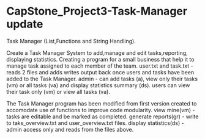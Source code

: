 # CapStone_Project3-Task-Manager update
Task Manager (List,Functions and String Handling).  

Create a Task Manager System to add,manage and edit tasks,reporting, displaying statistics.
Creating a program for a small business that help it to manage task assigned to each member of the team.
user.txt and task.txt - reads 2 files and adds writes output back once users and tasks have been added to the Task Manager.
admin - can add tasks (a), view only their tasks (vm) or all tasks (va) and display statistics summary (ds).
users can view their task only (vm) or view all tasks (va).

The Task Manager program has been modified from first version created to accomodate use of functions to improve code modularity.
view mine(vm) - tasks are editable and be marked as completed.
generate reports(gr) - write to taks_overview.txt and user_overview.txt files.
display statistics(ds) - admin access only and reads from the files above.
